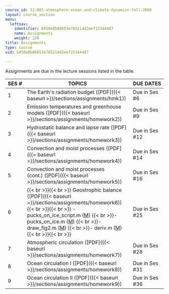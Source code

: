 ```yaml
---
course_id: 12-003-atmosphere-ocean-and-climate-dynamics-fall-2008
layout: course_section
menu:
  leftnav:
    identifier: b450e8b88653e785214d2eef15344487
    name: Assignments
    weight: 220
title: Assignments
type: course
uid: b450e8b88653e785214d2eef15344487

---
```


Assignments are due in the lecture sessions listed in the table.

| SES # | TOPICS | DUE DATES |
| --- | --- | --- |
| 1 | The Earth's radiation budget ([PDF]({{< baseurl >}}/sections/assignments/hmk1)) | Due in Ses #6 |
| 2 | Emission temperatures and greenhouse models ([PDF]({{< baseurl >}}/sections/assignments/homework2)) | Due in Ses #9 |
| 3 | Hydrostatic balance and lapse rate ([PDF]({{< baseurl >}}/sections/assignments/homework3)) | Due in Ses #12 |
| 4 | Convection and moist processes ([PDF]({{< baseurl >}}/sections/assignments/homework4)) | Due in Ses #14 |
| 5 | Convection and moist processes (cont.) ([PDF]({{< baseurl >}}/sections/assignments/homework5)) | Due in Ses #16 |
| 6 |  {{< br >}}{{< br >}} Geostrophic balance ([PDF]({{< baseurl >}}/sections/assignments/homework6)) {{< br >}}{{< br >}} \- pucks\_on\_ice\_script.m ([M](/courses/earth-atmospheric-and-planetary-sciences/12-003-atmosphere-ocean-and-climate-dynamics-fall-2008/assignments/pucks_on_ice_script.m))  {{< br >}}\- pucks\_on\_ice.m ([M](/courses/earth-atmospheric-and-planetary-sciences/12-003-atmosphere-ocean-and-climate-dynamics-fall-2008/assignments/pucks_on_ice.m))  {{< br >}}\- draw\_fig2.m ([M](/courses/earth-atmospheric-and-planetary-sciences/12-003-atmosphere-ocean-and-climate-dynamics-fall-2008/assignments/draw_fig2.m))  {{< br >}}\- deriv.m ([M](/courses/earth-atmospheric-and-planetary-sciences/12-003-atmosphere-ocean-and-climate-dynamics-fall-2008/assignments/deriv.m)) {{< br >}}{{< br >}}  | Due in Ses #25 |
| 7 | Atmospheric circulation ([PDF]({{< baseurl >}}/sections/assignments/homework7)) | Due in Ses #28 |
| 8 | Ocean circulation I ([PDF]({{< baseurl >}}/sections/assignments/homework8)) | Due in Ses #31 |
| 9 | Ocean circulation II ([PDF]({{< baseurl >}}/sections/assignments/homework9)) | Due in Ses #36